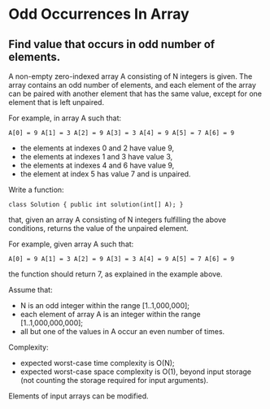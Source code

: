 # Odd Occurrences In Array
## Find value that occurs in odd number of elements.

A non-empty zero-indexed array A consisting of N integers is given. The array contains an odd number of elements, and each element of the array can be paired with another element that has the same value, except for one element that is left unpaired.

For example, in array A such that:

```A[0] = 9 A[1] = 3 A[2] = 9 A[3] = 3 A[4] = 9 A[5] = 7 A[6] = 9```
* the elements at indexes 0 and 2 have value 9,
* the elements at indexes 1 and 3 have value 3,
* the elements at indexes 4 and 6 have value 9,
* the element at index 5 has value 7 and is unpaired.

Write a function:

```class Solution { public int solution(int[] A); }```

that, given an array A consisting of N integers fulfilling the above conditions, returns the value of the unpaired element.

For example, given array A such that:

```A[0] = 9 A[1] = 3 A[2] = 9 A[3] = 3 A[4] = 9 A[5] = 7 A[6] = 9```

the function should return 7, as explained in the example above.

Assume that:
* N is an odd integer within the range [1..1,000,000];
* each element of array A is an integer within the range [1..1,000,000,000];
* all but one of the values in A occur an even number of times.

Complexity:
* expected worst-case time complexity is O(N);
* expected worst-case space complexity is O(1), beyond input storage (not counting the storage required for input arguments).

Elements of input arrays can be modified.
